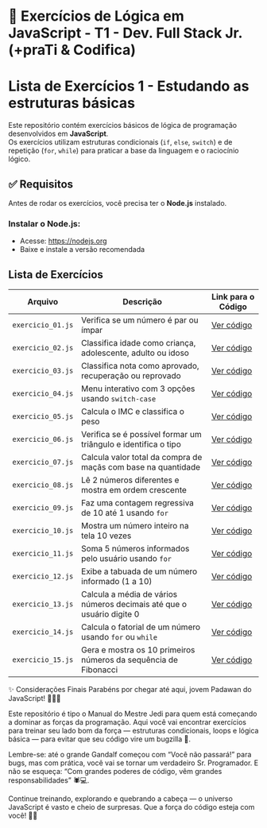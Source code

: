 # 🧠 Exercícios de Lógica em JavaScript - T1 - Dev. Full Stack Jr. (+praTi & Codifica)

# Lista de Exercícios 1 - Estudando as estruturas básicas

Este repositório contém exercícios básicos de lógica de programação desenvolvidos em **JavaScript**.  
Os exercícios utilizam estruturas condicionais (`if`, `else`, `switch`) e de repetição (`for`, `while`) para praticar a base da linguagem e o raciocínio lógico.

## ✅ Requisitos

Antes de rodar os exercícios, você precisa ter o **Node.js** instalado.

### Instalar o Node.js:

- Acesse: https://nodejs.org
- Baixe e instale a versão recomendada

## Lista de Exercícios

| Arquivo           | Descrição                                                             | Link para o Código
| ----------------- | --------------------------------------------------------------------- | ----------------------
| `exercicio_01.js` | Verifica se um número é par ou ímpar                                  | [Ver código](https://github.com/RenatoDEV87/Verifique-se-um-numero-e-par-ou-impar)
| `exercicio_02.js` | Classifica idade como criança, adolescente, adulto ou idoso           | [Ver código](https://github.com/RenatoDEV87/classifica-a-idade-de-uma-pessoa-em-categorias)
| `exercicio_03.js` | Classifica nota como aprovado, recuperação ou reprovado               | [Ver código](https://github.com/RenatoDEV87/Classificacao-de-Nota)
| `exercicio_04.js` | Menu interativo com 3 opções usando `switch-case`                     | [Ver código](https://github.com/RenatoDEV87/Menu-Interativo-com-switch-case)
| `exercicio_05.js` | Calcula o IMC e classifica o peso                                     | [Ver código](https://github.com/RenatoDEV87/Calculo-do-IMC-com-if-else)
| `exercicio_06.js` | Verifica se é possível formar um triângulo e identifica o tipo        | [Ver código](https://github.com/RenatoDEV87/Verificar-e-classificar-triangulo)
| `exercicio_07.js` | Calcula valor total da compra de maçãs com base na quantidade         | [Ver código](https://github.com/RenatoDEV87/Calculo-do-valor-total-das-macas)
| `exercicio_08.js` | Lê 2 números diferentes e mostra em ordem crescente                   | [Ver código](https://github.com/RenatoDEV87/Ordenar-dois-numeros-em-ordem-crescente)
| `exercicio_09.js` | Faz uma contagem regressiva de 10 até 1 usando `for`                  | [Ver código](https://github.com/RenatoDEV87/Contagem-regressiva-de-10-ate-1-com-for)
| `exercicio_10.js` | Mostra um número inteiro na tela 10 vezes                             | [Ver código](https://github.com/RenatoDEV87/Mostrar-um-numero-inteiro-10-vezes)
| `exercicio_11.js` | Soma 5 números informados pelo usuário usando `for`                   | [Ver código](https://github.com/RenatoDEV87/Soma_cinco_numeros)
| `exercicio_12.js` | Exibe a tabuada de um número informado (1 a 10)                       | [Ver código](https://github.com/RenatoDEV87/Tabuada)
| `exercicio_13.js` | Calcula a média de vários números decimais até que o usuário digite 0 | [Ver código](https://github.com/RenatoDEV87/Media_numeros)
| `exercicio_14.js` | Calcula o fatorial de um número usando `for` ou `while`               | [Ver código](https://github.com/RenatoDEV87/Fatorial)
| `exercicio_15.js` | Gera e mostra os 10 primeiros números da sequência de Fibonacci       | [Ver código](https://github.com/RenatoDEV87/Fibonacci)

✨ Considerações Finais
Parabéns por chegar até aqui, jovem Padawan do JavaScript! 🧙‍♂️✨

Este repositório é tipo o Manual do Mestre Jedi para quem está começando a dominar as forças da programação. Aqui você vai encontrar exercícios para treinar seu lado bom da força — estruturas condicionais, loops e lógica básica — para evitar que seu código vire um bugzilla 🐛.

Lembre-se: até o grande Gandalf começou com “Você não passará!” para bugs, mas com prática, você vai se tornar um verdadeiro Sr. Programador. E não se esqueça: “Com grandes poderes de código, vêm grandes responsabilidades” 🕷️💻.

Continue treinando, explorando e quebrando a cabeça — o universo JavaScript é vasto e cheio de surpresas. Que a força do código esteja com você! 🚀👾
